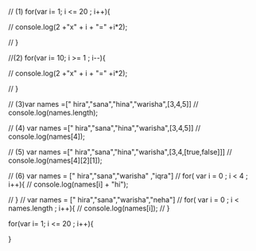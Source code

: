 // (1)  for(var i= 1; i <= 20 ; i++){
     
//     console.log(2 +"x" + i + "=" +i*2);
    
// }

//(2) for(var i= 10; i >= 1 ; i--){
     
//     console.log(2 +"x" + i + "=" +i*2);
    
// }

// (3)var names =[" hira","sana","hina","warisha",[3,4,5]]
//  console.log(names.length);
 
// (4) var names =[" hira","sana","hina","warisha",[3,4,5]]
//  console.log(names[4]);

// (5) var names =[" hira","sana","hina","warisha",[3,4,[true,false]]]
//  console.log(names[4][2][1]);


// (6) var names = [" hira","sana","warisha" ,"iqra"]
//  for( var i = 0 ; i < 4 ; i++){
//      console.log(names[i] + "hi");
     
//  }
//  var names = [" hira","sana","warisha","neha"]
//  for( var i = 0 ; i < names.length ; i++){
//      console.log(names[i]);
//  }

for(var i= 1; i <= 20 ; i++){
    
}
